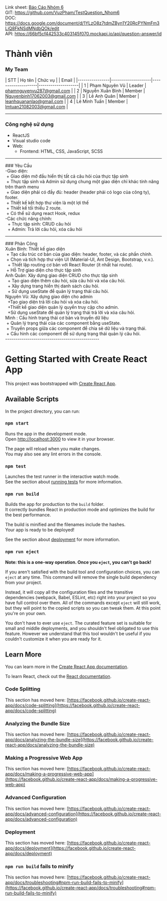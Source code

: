 Link sheet: [Báo Cáo Nhóm 6](https://docs.google.com/spreadsheets/d/119bNqV_IazycFBhkVsnMN8nDOzaW4BvZleZ-f1Xn3NU/edit?hl=vi&gid=0#gid=0)
<br/>
GIT: https://github.com/VuzPham/TestQuestion_Nhom6
<br/>
DOC: https://docs.google.com/document/d/1YLzO8z7tdmZByn1Y20RcPYNmFm3LiQ8FkNSdMNdbQOk/edit
<br/>
API: https://66bf5cf442533c403145f070.mockapi.io/api/question-answer/id


# Thành viên
<h3>My Team  </h3>

| STT | Họ tên | Chức vụ  | | Email  | 
|----------------|--------------------|--------------------|--------------------|
|  1  |  Phạm Nguyên Vũ  |   Leader  |   phamnguyenvu287@gmail.com  |
|  2  |  Nguyễn Xuân Bính  |   Member  |   Nguyenbinh17062003@gmail.com  |
|  3  |  Lê Anh Quân  |   Member  |   leanhquananlao@gmail.com  |
|  4  |  Lê Minh Tuấn  |   Member  |   lmtuan21082003@gmail.com  |

-----------------------------------------------
### Công nghệ sử dụng </br>
 - ReactJS </br>
 - Visual studio code </br>
 - Web:</br>
  	+ Frontend: HTML, CSS, JavaScript, SCSS</br>
-----------------------------------------------
</p>
### Yêu Cầu</br>
-Giao diện:</br>
  &nbsp+ Giao diện mở đầu hiển thị tất cả câu hỏi của thực tập sinh</br>
  &nbsp+ Thực tập sinh và Admin sử dụng chung một giao diện chỉ khác tính năng trên thanh menu</br>
  &nbsp+ Giao diện phải có đầy đủ: header (header phải có logo của công ty), footer.</br>
  &nbsp+ Thiết kế kết hợp thư viện là một lợi thế</br>
  &nbsp+ Thiết kế tối thiểu 2 route.</br>
  &nbsp+ Có thể sử dụng react Hook, redux</br>
-Các chức năng chính:</br>
 &nbsp + Thực tập sinh: CRUD câu hỏi</br>
 &nbsp + Admin: Trả lời câu hỏi, xóa câu hỏi</br>

-----------------------------------------------
</p>
### Phân Công</br>
Xuân Bính: Thiết kế giao diện</br>
  &nbsp+ Tạo cấu trúc cơ bản của giao diện: header, footer, và các phần chính.</br>
  &nbsp+ Chọn và tích hợp thư viện UI (Material-UI, Ant Design, Bootstrap, v.v.).</br>
 &nbsp + Thiết lập routing cơ bản với React Router (ít nhất hai route).</br>
  &nbsp+ Hỗ Trợ giao diện cho thực tập sinh</br>
Anh Quân: Xây dựng giao diện CRUD cho thực tập sinh</br>
 &nbsp + Tạo giao diện thêm câu hỏi, sửa câu hỏi và xóa câu hỏi.</br>
 &nbsp + Xây dựng trang hiển thị danh sách câu hỏi.</br>
 &nbsp + Sử dụng useState để quản lý trạng thái câu hỏi.</br>
Nguyên Vũ: Xây dựng giao diện cho admin</br>
&nbsp  +Tạo giao diện trả lời câu hỏi và xóa câu hỏi.</br>
&nbsp  +Thiết kế giao diện quản lý quyền truy cập cho admin.</br>
 &nbsp +Sử dụng useState để quản lý trạng thái trả lời và xóa câu hỏi.</br>
Minh : Cấu hình trạng thái cơ bản và truyền dữ liệu</br>
  &nbsp+ Quản lý trạng thái của các component bằng useState.</br>
  &nbsp+ Truyền props giữa các component để chia sẻ dữ liệu và trạng thái.</br>
  &nbsp+ Cấu hình các component để sử dụng trạng thái quản lý câu hỏi.</br>
-----------------------------------------------

# Getting Started with Create React App

This project was bootstrapped with [Create React App](https://github.com/facebook/create-react-app).

## Available Scripts

In the project directory, you can run:

### `npm start`

Runs the app in the development mode.\
Open [http://localhost:3000](http://localhost:3000) to view it in your browser.

The page will reload when you make changes.\
You may also see any lint errors in the console.

### `npm test`

Launches the test runner in the interactive watch mode.\
See the section about [running tests](https://facebook.github.io/create-react-app/docs/running-tests) for more information.

### `npm run build`

Builds the app for production to the `build` folder.\
It correctly bundles React in production mode and optimizes the build for the best performance.

The build is minified and the filenames include the hashes.\
Your app is ready to be deployed!

See the section about [deployment](https://facebook.github.io/create-react-app/docs/deployment) for more information.

### `npm run eject`

**Note: this is a one-way operation. Once you `eject`, you can't go back!**

If you aren't satisfied with the build tool and configuration choices, you can `eject` at any time. This command will remove the single build dependency from your project.

Instead, it will copy all the configuration files and the transitive dependencies (webpack, Babel, ESLint, etc) right into your project so you have full control over them. All of the commands except `eject` will still work, but they will point to the copied scripts so you can tweak them. At this point you're on your own.

You don't have to ever use `eject`. The curated feature set is suitable for small and middle deployments, and you shouldn't feel obligated to use this feature. However we understand that this tool wouldn't be useful if you couldn't customize it when you are ready for it.

## Learn More

You can learn more in the [Create React App documentation](https://facebook.github.io/create-react-app/docs/getting-started).

To learn React, check out the [React documentation](https://reactjs.org/).

### Code Splitting

This section has moved here: [https://facebook.github.io/create-react-app/docs/code-splitting](https://facebook.github.io/create-react-app/docs/code-splitting)

### Analyzing the Bundle Size

This section has moved here: [https://facebook.github.io/create-react-app/docs/analyzing-the-bundle-size](https://facebook.github.io/create-react-app/docs/analyzing-the-bundle-size)

### Making a Progressive Web App

This section has moved here: [https://facebook.github.io/create-react-app/docs/making-a-progressive-web-app](https://facebook.github.io/create-react-app/docs/making-a-progressive-web-app)

### Advanced Configuration

This section has moved here: [https://facebook.github.io/create-react-app/docs/advanced-configuration](https://facebook.github.io/create-react-app/docs/advanced-configuration)

### Deployment

This section has moved here: [https://facebook.github.io/create-react-app/docs/deployment](https://facebook.github.io/create-react-app/docs/deployment)

### `npm run build` fails to minify

This section has moved here: [https://facebook.github.io/create-react-app/docs/troubleshooting#npm-run-build-fails-to-minify](https://facebook.github.io/create-react-app/docs/troubleshooting#npm-run-build-fails-to-minify)
